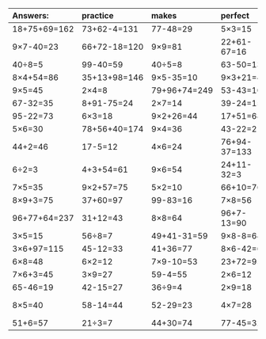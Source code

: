 | Answers: | practice | makes | perfect | ! |
| :--- | :--- | :--- | :--- | :--- |
| 18+75+69=162 | 73+62-4=131 | 77-48=29 | 5×3=15 | 12÷2=6 | 
| 9×7-40=23 | 66+72-18=120 | 9×9=81 | 22+61-67=16 | 9×8=72 | 
| 40÷8=5 | 99-40=59 | 40÷5=8 | 63-50=13 | 32+69-15=86 | 
| 8×4+54=86 | 35+13+98=146 | 9×5-35=10 | 9×3+21=48 | 55+41=96 | 
| 9×5=45 | 2×4=8 | 79+96+74=249 | 53-43=10 | 95-17=78 | 
| 67-32=35 | 8+91-75=24 | 2×7=14 | 39-24=15 | 26-16=10 | 
| 95-22=73 | 6×3=18 | 9×2+26=44 | 17+51=68 | 13+73=86 | 
| 5×6=30 | 78+56+40=174 | 9×4=36 | 43-22=21 | 8×3=24 | 
| 44+2=46 | 17-5=12 | 4×6=24 | 76+94-37=133 | 4×7-22=6 | 
| 6÷2=3 | 4+3+54=61 | 9×6=54 | 24+11-32=3 | 12+29=41 | 
| 7×5=35 | 9×2+57=75 | 5×2=10 | 66+10=76 | 5×7+40=75 | 
| 8×9+3=75 | 37+60=97 | 99-83=16 | 7×8=56 | 6×9+92=146 | 
| 96+77+64=237 | 31+12=43 | 8×8=64 | 96+7-13=90 | 70+49+7=126 | 
| 3×5=15 | 56÷8=7 | 49+41-31=59 | 9×8-8=64 | 43+8-22=29 | 
| 3×6+97=115 | 45-12=33 | 41+36=77 | 8×6-42=6 | 9×7=63 | 
| 6×8=48 | 6×2=12 | 7×9-10=53 | 23+72=95 | 14÷2=7 | 
| 7×6+3=45 | 3×9=27 | 59-4=55 | 2×6=12 | 4×3=12 | 
| 65-46=19 | 42-15=27 | 36÷9=4 | 2×9=18 | 40+30-37=33 | 
| 8×5=40 | 58-14=44 | 52-29=23 | 4×7=28 | 71+92-61=102 | 
| 51+6=57 | 21÷3=7 | 44+30=74 | 77-45=32 | 55+25=80 | 
